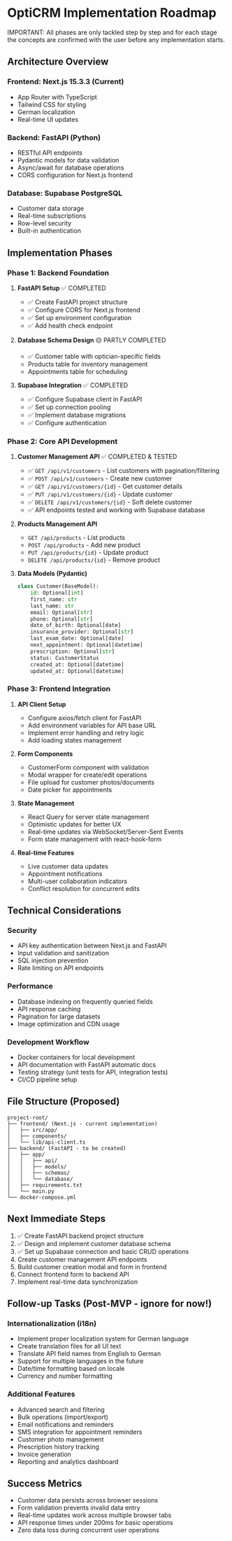 # OptiCRM Implementation Roadmap

IMPORTANT: All phases are only tackled step by step and for each stage the concepts are confirmed with the user before any implementation starts.

## Architecture Overview

### Frontend: Next.js 15.3.3 (Current)
- App Router with TypeScript
- Tailwind CSS for styling
- German localization
- Real-time UI updates

### Backend: FastAPI (Python)
- RESTful API endpoints
- Pydantic models for data validation
- Async/await for database operations
- CORS configuration for Next.js frontend

### Database: Supabase PostgreSQL
- Customer data storage
- Real-time subscriptions
- Row-level security
- Built-in authentication

## Implementation Phases

### Phase 1: Backend Foundation
1. **FastAPI Setup** ✅ COMPLETED
   - ✅ Create FastAPI project structure
   - ✅ Configure CORS for Next.js frontend
   - ✅ Set up environment configuration
   - ✅ Add health check endpoint

2. **Database Schema Design** 🟡 PARTLY COMPLETED
   - ✅ Customer table with optician-specific fields
   - Products table for inventory management
   - Appointments table for scheduling

3. **Supabase Integration** ✅ COMPLETED
   - ✅ Configure Supabase client in FastAPI
   - ✅ Set up connection pooling
   - ✅ Implement database migrations
   - ✅ Configure authentication

### Phase 2: Core API Development
1. **Customer Management API** ✅ COMPLETED & TESTED
   - ✅ `GET /api/v1/customers` - List customers with pagination/filtering
   - ✅ `POST /api/v1/customers` - Create new customer  
   - ✅ `GET /api/v1/customers/{id}` - Get customer details
   - ✅ `PUT /api/v1/customers/{id}` - Update customer
   - ✅ `DELETE /api/v1/customers/{id}` - Soft delete customer
   - ✅ API endpoints tested and working with Supabase database

2. **Products Management API**
   - `GET /api/products` - List products
   - `POST /api/products` - Add new product
   - `PUT /api/products/{id}` - Update product
   - `DELETE /api/products/{id}` - Remove product

3. **Data Models (Pydantic)**
   ```python
   class Customer(BaseModel):
       id: Optional[int]
       first_name: str
       last_name: str
       email: Optional[str]
       phone: Optional[str]
       date_of_birth: Optional[date]
       insurance_provider: Optional[str]
       last_exam_date: Optional[date]
       next_appointment: Optional[datetime]
       prescription: Optional[str]
       status: CustomerStatus
       created_at: Optional[datetime]
       updated_at: Optional[datetime]
   ```

### Phase 3: Frontend Integration
1. **API Client Setup**
   - Configure axios/fetch client for FastAPI
   - Add environment variables for API base URL
   - Implement error handling and retry logic
   - Add loading states management

2. **Form Components**
   - CustomerForm component with validation
   - Modal wrapper for create/edit operations
   - File upload for customer photos/documents
   - Date picker for appointments

3. **State Management**
   - React Query for server state management
   - Optimistic updates for better UX
   - Real-time updates via WebSocket/Server-Sent Events
   - Form state management with react-hook-form

3. **Real-time Features**
   - Live customer data updates
   - Appointment notifications
   - Multi-user collaboration indicators
   - Conflict resolution for concurrent edits

## Technical Considerations

### Security
- API key authentication between Next.js and FastAPI
- Input validation and sanitization
- SQL injection prevention
- Rate limiting on API endpoints

### Performance
- Database indexing on frequently queried fields
- API response caching
- Pagination for large datasets
- Image optimization and CDN usage

### Development Workflow
- Docker containers for local development
- API documentation with FastAPI automatic docs
- Testing strategy (unit tests for API, integration tests)
- CI/CD pipeline setup

## File Structure (Proposed)

```
project-root/
├── frontend/ (Next.js - current implementation)
│   ├── src/app/
│   ├── components/
│   └── lib/api-client.ts
├── backend/ (FastAPI - to be created)
│   ├── app/
│   │   ├── api/
│   │   ├── models/
│   │   ├── schemas/
│   │   └── database/
│   ├── requirements.txt
│   └── main.py
└── docker-compose.yml
```

## Next Immediate Steps
1. ✅ Create FastAPI backend project structure
2. ✅ Design and implement customer database schema  
3. ✅ Set up Supabase connection and basic CRUD operations
4. Create customer management API endpoints
5. Build customer creation modal and form in frontend
6. Connect frontend form to backend API
7. Implement real-time data synchronization

## Follow-up Tasks (Post-MVP - ignore for now!)

### Internationalization (i18n)
- Implement proper localization system for German language
- Create translation files for all UI text
- Translate API field names from English to German
- Support for multiple languages in the future
- Date/time formatting based on locale
- Currency and number formatting

### Additional Features
- Advanced search and filtering
- Bulk operations (import/export)
- Email notifications and reminders
- SMS integration for appointment reminders
- Customer photo management
- Prescription history tracking
- Invoice generation
- Reporting and analytics dashboard

## Success Metrics
- Customer data persists across browser sessions
- Form validation prevents invalid data entry
- Real-time updates work across multiple browser tabs
- API response times under 200ms for basic operations
- Zero data loss during concurrent user operations